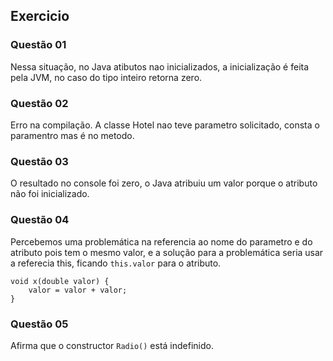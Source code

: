 ## Exercicio

### Questão 01
Nessa situação, no Java atibutos nao inicializados, a inicialização é feita pela JVM, no caso do tipo inteiro retorna zero.

### Questão 02
Erro na compilação. A classe Hotel nao teve parametro solicitado, consta o paramentro mas é no metodo.

### Questão 03
O resultado no console foi zero, o Java atribuiu um valor porque o atributo não foi inicializado.

### Questão 04
Percebemos uma problemática na referencia ao nome do parametro e do atributo pois tem o mesmo valor, e a  solução para a problemática seria usar a referecia this, ficando `this.valor` para o atributo.

````
void x(double valor) {
	valor = valor + valor;
}
````

### Questão 05
 Afirma que o constructor `Radio()` está indefinido.
